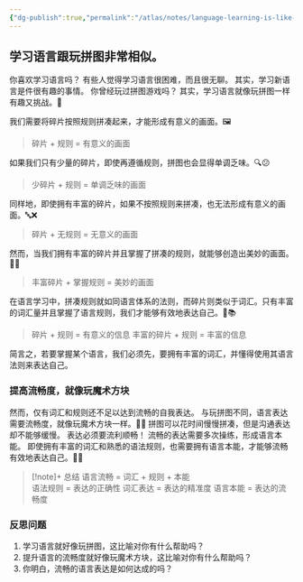 ```yaml
---
{"dg-publish":true,"permalink":"/atlas/notes/language-learning-is-like-playing-puzzle/","tags":["tuition/language"]}
---
```


## 学习语言跟玩拼图非常相似。

你喜欢学习语言吗？
有些人觉得学习语言很困难，而且很无聊。
其实，学习新语言是件很有趣的事情。
你曾经玩过拼图游戏吗？
其实，学习语言就像玩拼图一样有趣又挑战。🧩

我们需要将碎片按照规则拼凑起来，才能形成有意义的画面。🖼️
> 碎片 + 规则 = 有意义的画面

如果我们只有少量的碎片，即使再遵循规则，拼图也会显得单调乏味。🔍😕
> 少碎片 + 规则 = 单调乏味的画面

同样地，即使拥有丰富的碎片，如果不按照规则来拼凑，也无法形成有意义的画面。🔤❌
> 碎片 + 无规则 = 无意义的画面

然而，当我们拥有丰富的碎片并且掌握了拼凑的规则，就能够创造出美妙的画面。🎨🌟
> 丰富碎片 + 掌握规则 = 美妙的画面

在语言学习中，拼凑规则就如同语言体系的法则，而碎片则类似于词汇。只有丰富的词汇量并且掌握了语言规则，我们才能够有效地表达自己。💬📚

> 碎片 + 规则  = 有意义的信息
> 丰富的碎片 + 规则  = 丰富的信息

简言之，若要掌握某个语言，我们必须先，要拥有丰富的词汇，并懂得使用其语言法则来表达自己。

### 提高流畅度，就像玩魔术方块

然而，仅有词汇和规则还不足以达到流畅的自我表达。
与玩拼图不同，语言表达需要流畅度，就像玩魔术方块一样。🎩🔮
拼图可以花时间慢慢拼凑，但是沟通表达却不能够缓慢。
表达必须要流利顺畅！
流畅的表达需要多次操练，形成语言本能。
即使拥有丰富的词汇和熟悉的语法规则，也需要拥有语言本能，才能够流畅有效地表达自己。💬✨

> [!note]+ 总结
> 语言流畅 = 词汇 + 规则 + 本能  
> 语法规则 = 表达的正确性
> 词汇表达 = 表达的精准度
> 语言本能 = 表达的流畅度

### 反思问题
1. 学习语言就好像玩拼图，这比喻对你有什么帮助吗？
2. 提升语言的流畅度就好像玩魔术方块，这比喻对你有什么帮助吗？
3. 你明白，流畅的语言表达是如何达成的吗？